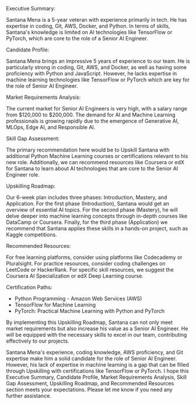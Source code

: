 Executive Summary:

Santana Mena is a 5-year veteran with experience primarily in tech. He has expertise in coding, Git, AWS, Docker, and Python. In terms of skills, Santana's knowledge is limited on AI technologies like TensorFlow or PyTorch, which are core to the role of a Senior AI Engineer.

Candidate Profile:

Santana Mena brings an impressive 5 years of experience to our team. He is particularly strong in coding, Git, AWS, and Docker, as well as having some proficiency with Python and JavaScript. However, he lacks expertise in machine learning technologies like TensorFlow or PyTorch which are key for the role of Senior AI Engineer.

Market Requirements Analysis:

The current market for Senior AI Engineers is very high, with a salary range from $120,000 to $200,000. The demand for AI and Machine Learning professionals is growing rapidly due to the emergence of Generative AI, MLOps, Edge AI, and Responsible AI.

Skill Gap Assessment:

The primary recommendation here would be to Upskill Santana with additional Python Machine Learning courses or certifications relevant to his new role. Additionally, we can recommend resources like Coursera or edX for Santana to learn about AI technologies that are core to the Senior AI Engineer role.

Upskilling Roadmap:

Our 6-week plan includes three phases: Introduction, Mastery, and Application. For the first phase (Introduction), Santana would get an overview of essential AI topics. For the second phase (Mastery), he will delve deeper into machine learning concepts through in-depth courses like DataCamp or Coursera. Finally, for the third phase (Application) we recommend that Santana applies these skills in a hands-on project, such as Kaggle competitions.

Recommended Resources:

For free learning platforms, consider using platforms like Codecademy or Pluralsight. For practice resources, consider coding challenges on LeetCode or HackerRank. For specific skill resources, we suggest the Coursera AI Specialization or edX Deep Learning course.

Certification Paths:
- Python Programming - Amazon Web Services (AWS)
- TensorFlow for Machine Learning
- PyTorch: Practical Machine Learning with Python and PyTorch

By implementing this Upskilling Roadmap, Santana can not only meet market requirements but also increase his value as a Senior AI Engineer. He will be equipped with the necessary skills to excel in our team, contributing effectively to our projects.

Santana Mena's experience, coding knowledge, AWS proficiency, and Git expertise make him a solid candidate for the role of Senior AI Engineer. However, his lack of expertise in machine learning is a gap that can be filled through Upskilling with certifications like TensorFlow or PyTorch.
I hope this Executive Summary, Candidate Profile, Market Requirements Analysis, Skill Gap Assessment, Upskilling Roadmap, and Recommended Resources section meets your expectations. Please let me know if you need any further assistance.